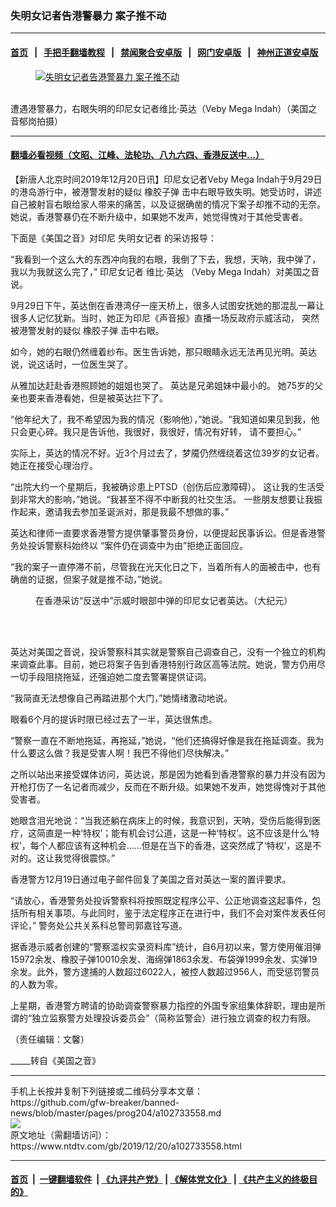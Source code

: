 ### 失明女记者告港警暴力 案子推不动
------------------------

#### [首页](https://github.com/gfw-breaker/banned-news/blob/master/README.md) &nbsp;&nbsp;|&nbsp;&nbsp; [手把手翻墙教程](https://github.com/gfw-breaker/guides/wiki) &nbsp;&nbsp;|&nbsp;&nbsp; [禁闻聚合安卓版](https://github.com/gfw-breaker/bn-android) &nbsp;&nbsp;|&nbsp;&nbsp; [网门安卓版](https://github.com/oGate2/oGate) &nbsp;&nbsp;|&nbsp;&nbsp; [神州正道安卓版](https://github.com/SzzdOgate/update) 



<div><div class="featured_image">
 <a href="https://i.ntdtv.com/assets/uploads/2019/12/0AA79E97-CB33-4D2E-AD4C-74B5765FF161_w1023_r1_s.jpg" target="_blank">
  <figure>
   <img alt="失明女记者告港警暴力 案子推不动" src="https://i.ntdtv.com/assets/uploads/2019/12/0AA79E97-CB33-4D2E-AD4C-74B5765FF161_w1023_r1_s-800x450.jpg"/>
  </figure><br/>
 </a>
 <span class="caption">
  遭遇港警暴力，右眼失明的印尼女记者维比·英达（Veby Mega Indah）（美国之音郁岗拍摄）
 </span>
</div>
</div><hr/>

#### [翻墙必看视频（文昭、江峰、法轮功、八九六四、香港反送中...）](https://github.com/gfw-breaker/banned-news/blob/master/pages/link3.md)

<div><div class="post_content" itemprop="articleBody">
 <p>
  【新唐人北京时间2019年12月20日讯】印尼女记者Veby Mega Indah于9月29日的港岛游行中，被港警发射的疑似
  <ok href="https://www.ntdtv.com/gb/橡胶子弹.htm">
   橡胶子弹
  </ok>
  击中右眼导致失明。她受访时，讲述自己被射盲右眼给家人带来的痛苦，以及证据确凿的情况下案子却推不动的无奈。她说，香港警暴仍在不断升级中，如果她不发声，她觉得愧对于其他受害者。
 </p>
 <p>
  下面是《美国之音》对印尼
  <ok href="https://www.ntdtv.com/gb/失明女记者.htm">
   失明女记者
  </ok>
  的采访报导：
 </p>
 <p>
  “我看到一个这么大的东西冲向我的右眼，我倒了下去，我想，天呐，我中弹了，我以为我就这么完了，” 印尼女记者
  <ok href="https://www.ntdtv.com/gb/维比·英达.htm">
   维比·英达
  </ok>
  （Veby Mega Indah）对美国之音说。
 </p>
 <p>
  9月29日下午，英达倒在香港湾仔一座天桥上，很多人试图安抚她的那混乱一幕让很多人记忆犹新。当时，她正为印尼《声音报》直播一场反政府示威活动， 突然被港警发射的疑似
  <ok href="https://www.ntdtv.com/gb/橡胶子弹.htm">
   橡胶子弹
  </ok>
  击中右眼。
 </p>
 <p>
  如今，她的右眼仍然缠着纱布。医生告诉她，那只眼睛永远无法再见光明。英达说，说这话时，一位医生哭了。
 </p>
 <p>
  从雅加达赶赴香港照顾她的姐姐也哭了。 英达是兄弟姐妹中最小的。 她75岁的父亲也要来香港看她，但是被英达拦下了。
 </p>
 <p>
  “他年纪大了，我不希望因为我的情况（影响他），”她说。“我知道如果见到我，他只会更心碎。我只是告诉他，我很好，我很好，情况有好转， 请不要担心。”
 </p>
 <p>
  实际上，英达的情况不好。近3个月过去了，梦魇仍然缠绕着这位39岁的女记者。她正在接受心理治疗。
 </p>
 <p>
  “出院大约一个星期后，我被确诊患上PTSD（创伤后应激障碍）。 这让我的生活受到非常大的影响，”她说。“我甚至不得不中断我的社交生活。 一些朋友想要让我振作起来，邀请我去参加圣诞派对，那是我最不想做的事。”
 </p>
 <p>
  英达和律师一直要求香港警方提供肇事警员身份，以便提起民事诉讼。但是香港警务处投诉警察科始终以 “案件仍在调查中为由”拒绝正面回应。
 </p>
 <p>
  “我的案子一直停滞不前，尽管我在光天化日之下，当着所有人的面被击中，也有确凿的证据，但案子就是推不动，”她说。
 </p>
 <figure class="wp-caption alignnone" id="attachment_102682892" style="width: 600px">
  <ok href="https://i.ntdtv.com/assets/uploads/2019/10/11-4-1.jpg">
   <img alt="" class="size-medium wp-image-102682892" src="https://i.ntdtv.com/assets/uploads/2019/10/11-4-1-600x338.jpg"/>
  </ok>
  <br/><figcaption class="wp-caption-text">
   在香港采访“反送中”示威时眼部中弹的印尼女记者英达。（大纪元）
  </figcaption><br/>
 </figure><br/>
 <p>
  英达对美国之音说，投诉警察科其实就是警察自己调查自己，没有一个独立的机构来调查此事。目前，她已将案子告到香港特别行政区高等法院。她说，警方仍用尽一切手段阻挠拖延，还强迫她二度去警署提供证词。
 </p>
 <p>
  “我简直无法想像自己再踏进那个大门，”她情绪激动地说。
 </p>
 <p>
  眼看6个月的提诉时限已经过去了一半，英达很焦虑。
 </p>
 <p>
  “警察一直在不断地拖延，再拖延，”她说，“他们还搞得好像是我在拖延调查。我为什么要这么做？我是受害人啊！我巴不得他们尽快解决。”
 </p>
 <p>
  之所以站出来接受媒体访问，英达说，那是因为她看到香港警察的暴力并没有因为开枪打伤了一名记者而减少，反而在不断升级。如果她不发声，她觉得愧对于其他受害者。
 </p>
 <p>
  她眼含泪光地说：“当我还躺在病床上的时候，我意识到，天呐，受伤后能得到医疗，这简直是一种‘特权’；能有机会讨公道，这是一种‘特权’。这不应该是什么‘特权’，每个人都应该有这种机会……但是在当下的香港，这突然成了‘特权’，这是不对的。这让我觉得很震惊。”
 </p>
 <p>
  香港警方12月19日通过电子邮件回复了美国之音对英达一案的置评要求。
 </p>
 <p>
  “请放心，香港警务处投诉警察科将按照既定程序公平、公正地调查这起事件，包括所有相关事项。与此同时，鉴于法定程序正在进行中，我们不会对案件发表任何评论，” 警务处公共关系科总警司郭嘉铨写道。
 </p>
 <p>
  据香港示威者创建的“警察滥权实录资料库”统计，自6月初以来，警方使用催泪弹15972余发、橡胶子弹10010余发、海绵弹1863余发、布袋弹1999余发、实弹19余发。此外，警方逮捕的人数超过6022人，被控人数超过956人，而受惩罚警员的人数为零。
 </p>
 <p>
  上星期，香港警方聘请的协助调查警察暴力指控的外国专家组集体辞职，理由是所谓的“独立监察警方处理投诉委员会”（简称监警会）进行独立调查的权力有限。
 </p>
 <p>
  （责任编辑：文馨）
 </p>
 <p>
  _____转自《美国之音》
 </p>
 <div class="single_ad">
 </div>
</div>
</div>
<hr/>
手机上长按并复制下列链接或二维码分享本文章：<br/>
https://github.com/gfw-breaker/banned-news/blob/master/pages/prog204/a102733558.md <br/>
<a href='https://github.com/gfw-breaker/banned-news/blob/master/pages/prog204/a102733558.md'><img src='https://github.com/gfw-breaker/banned-news/blob/master/pages/prog204/a102733558.md.png'/></a> <br/>
原文地址（需翻墙访问）：https://www.ntdtv.com/gb/2019/12/20/a102733558.html


------------------------
#### [首页](https://github.com/gfw-breaker/banned-news/blob/master/README.md) &nbsp;|&nbsp; [一键翻墙软件](https://github.com/gfw-breaker/nogfw/blob/master/README.md) &nbsp;| [《九评共产党》](https://github.com/gfw-breaker/9ping.md/blob/master/README.md#九评之一评共产党是什么) | [《解体党文化》](https://github.com/gfw-breaker/jtdwh.md/blob/master/README.md) | [《共产主义的终极目的》](https://github.com/gfw-breaker/gczydzjmd.md/blob/master/README.md)


<img src='http://gfw-breaker.win/banned-news/pages/prog204/a102733558.md' width='0px' height='0px'/>